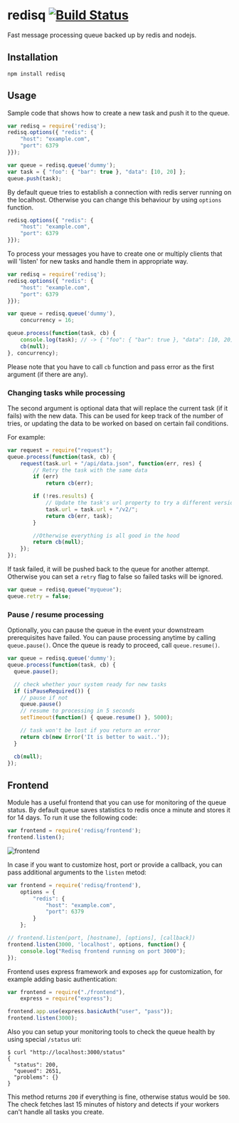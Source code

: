
redisq [![Build Status](https://travis-ci.org/runk/redisq.png)](https://travis-ci.org/runk/redisq)
=====

Fast message processing queue backed up by redis and nodejs.

## Installation

    npm install redisq


## Usage

Sample code that shows how to create a new task and push it to the queue.

```javascript
var redisq = require('redisq');
redisq.options({ "redis": {
    "host": "example.com",
    "port": 6379
}});

var queue = redisq.queue('dummy');
var task = { "foo": { "bar": true }, "data": [10, 20] };
queue.push(task);
```

By default queue tries to establish a connection with redis server running on the localhost.
Otherwise you can change this behaviour by using `options` function.

```javascript
redisq.options({ "redis": {
    "host": "example.com",
    "port": 6379
}});
```

To process your messages you have to create one or multiply clients that will
'listen' for new tasks and handle them in appropriate way.

```javascript
var redisq = require('redisq');
redisq.options({ "redis": {
    "host": "example.com",
    "port": 6379
}});

var queue = redisq.queue('dummy'),
    concurrency = 16;

queue.process(function(task, cb) {
    console.log(task); // -> { "foo": { "bar": true }, "data": [10, 20] }
    cb(null);
}, concurrency);
```

Please note that you have to call `cb` function and pass error as the first argument
(if there are any).


### Changing tasks while processing

The second argument is optional data that will replace the current task (if it fails) with the new data. This can be used for keep track of the number of tries, or updating the data to be worked on based on certain fail conditions.

For example:

```javascript
var request = require("request");
queue.process(function(task, cb) {
    request(task.url + "/api/data.json", function(err, res) {
        // Retry the task with the same data
        if (err)
            return cb(err);

        if (!res.results) {
            // Update the task's url property to try a different version of the api
            task.url = task.url + "/v2/";
            return cb(err, task);
        }

        //Otherwise everything is all good in the hood
        return cb(null);
    });
});
```

If task failed, it will be pushed back to the queue for another attempt.
Otherwise you can set a `retry` flag to false so failed tasks will be ignored.

```javascript
var queue = redisq.queue("myqueue");
queue.retry = false;
```


### Pause / resume processing

Optionally, you can pause the queue in the event your downstream prerequisites have
failed. You can pause processing anytime by calling `queue.pause()`. Once the queue
is ready to proceed, call `queue.resume()`.

```javascript
var queue = redisq.queue('dummy');
queue.process(function(task, cb) {
  queue.pause();

  // check whether your system ready for new tasks
  if (isPauseRequired()) {
    // pause if not
    queue.pause()
    // resume to processing in 5 seconds
    setTimeout(function() { queue.resume() }, 5000);

    // task won't be lost if you return an error
    return cb(new Error('It is better to wait..'));
  }

  cb(null);
});
```

## Frontend

Module has a useful frontend that you can use for monitoring of the queue status.
By default queue saves statistics to redis once a minute and stores it for 14 days.
To run it use the following code:

```javascript
var frontend = require('redisq/frontend');
frontend.listen();
```

![frontend](http://i.steppic.com/6/b/9/5/6b95ef357cbd101529e48d011349e1c7/0.png)

In case if you want to customize host, port or provide a callback, you can pass additional arguments to the `listen` metod:

```javascript
var frontend = require('redisq/frontend'),
    options = {
        "redis": {
            "host": "example.com",
            "port": 6379
        }
    };

// frontend.listen(port, [hostname], [options], [callback])
frontend.listen(3000, 'localhost', options, function() {
    console.log("Redisq frontend running on port 3000");
});
```

Frontend uses express framework and exposes `app` for customization, for example adding basic authentication:

```javascript
var frontend = require("./frontend"),
    express = require("express");

frontend.app.use(express.basicAuth("user", "pass"));
frontend.listen(3000);
```

Also you can setup your monitoring tools to check the queue health by using special `/status` uri:

```shell
$ curl "http://localhost:3000/status"
{
  "status": 200,
  "queued": 2651,
  "problems": {}
}
```

This method returns `200` if everything is fine, otherwise status would be `500`. The check fetches
last 15 minutes of history and detects if your workers can't handle all tasks you create.
